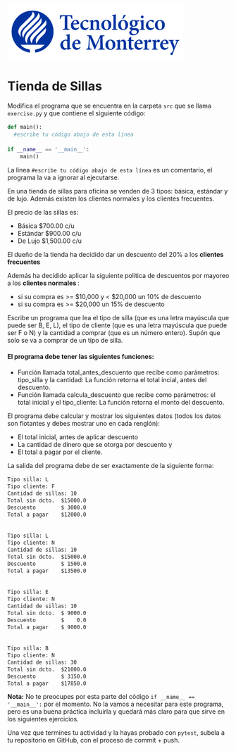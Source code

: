 ![Tec de Monterrey](../../images/logotecmty.png)
# Tienda de Sillas

Modifica el programa que se encuentra en la carpeta `src` que se llama `exercise.py` y que contiene el siguiente código:

```python
def main():
  #escribe tu código abajo de esta línea

if __name__ == '__main__':
    main()
```

La línea `#escribe tu código abajo de esta línea` es un comentario, el programa la va a ignorar al ejecutarse.

En una tienda de sillas para oficina se venden de 3 tipos: básica, estándar y de lujo.
Además existen los clientes normales y los clientes frecuentes.

El precio de las sillas es:
- Básica $700.00 c/u
- Estándar $900.00 c/u
- De Lujo $1,500.00 c/u

El dueño de la tienda ha decidido dar un descuento del 20% a los <b>clientes frecuentes</b>

Además ha decidido aplicar la siguiente política de descuentos por mayoreo a los
<b> clientes normales </b>:
- si su compra es >= $10,000 y < $20,000 un 10% de descuento
- si su compra es >= $20,000 un 15% de descuento

Escribe un programa que lea el tipo de silla (que es una letra mayúscula que puede ser B, E, L),
el tipo de cliente (que es una letra mayúscula que puede ser F o N) y
la cantidad a comprar (que es un número entero).  Supón que solo se va a comprar de un tipo de silla.

####  El programa debe tener las siguientes funciones:
- Función llamada  total_antes_descuento que recibe como parámetros: tipo_silla y la cantidad:
La función retorna el total incial, antes del descuento.
- Función llamada calcula_descuento que recibe como parámetros: el total inicial y el tipo_cliente:
La función retorna el monto del descuento.

El programa debe calcular y mostrar los siguientes datos (todos los datos son flotantes y debes mostrar uno en cada renglón):
- El total inicial, antes de aplicar descuento
- La cantidad de dinero que se otorga por descuento y
- El total a pagar por el cliente.

La salida del programa debe de ser exactamente de la siguiente forma:

```
Tipo silla: L
Tipo cliente: F
Cantidad de sillas: 10
Total sin dcto.  $15000.0
Descuento        $ 3000.0
Total a pagar    $12000.0


Tipo silla: L
Tipo cliente: N
Cantidad de sillas: 10
Total sin dcto.  $15000.0
Descuento        $ 1500.0
Total a pagar    $13500.0


Tipo silla: E
Tipo cliente: N
Cantidad de sillas: 10
Total sin dcto.  $ 9000.0
Descuento        $    0.0
Total a pagar    $ 9000.0


Tipo silla: B
Tipo cliente: N
Cantidad de sillas: 30
Total sin dcto.  $21000.0
Descuento        $ 3150.0
Total a pagar    $17850.0

```

**Nota:** No te preocupes por esta parte del código `if __name__ == '__main__':` por el momento. No la vamos a necesitar para este programa, pero es una buena práctica incluirla y quedará más claro para que sirve en los siguientes ejercicios.

Una vez que termines tu actividad y la hayas probado con `pytest`, subela a tu repositorio en GitHub, con el proceso de commit + push.
